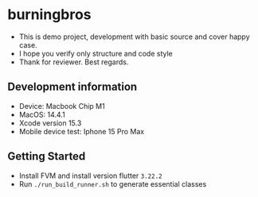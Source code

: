 # burningbros

- This is demo project, development with basic source and cover happy case.
- I hope you verify only structure and code style
- Thank for reviewer. Best regards.

## Development information

- Device: Macbook Chip M1
- MacOS: 14.4.1
- Xcode version 15.3
- Mobile device test: Iphone 15 Pro Max

## Getting Started

- Install FVM and install version flutter `3.22.2`
- Run `./run_build_runner.sh` to generate essential classes
